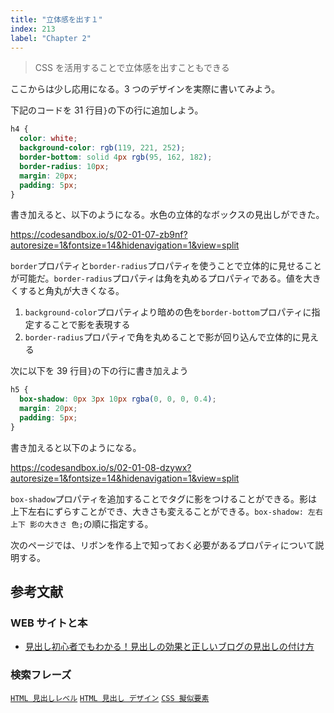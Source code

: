 ```yaml
---
title: "立体感を出す１"
index: 213
label: "Chapter 2"
---
```


> CSS を活用することで立体感を出すこともできる

ここからは少し応用になる。3 つのデザインを実際に書いてみよう。

下記のコードを 31 行目`}`の下の行に追加しよう。

```css
h4 {
  color: white;
  background-color: rgb(119, 221, 252);
  border-bottom: solid 4px rgb(95, 162, 182);
  border-radius: 10px;
  margin: 20px;
  padding: 5px;
}
```

書き加えると、以下のようになる。水色の立体的なボックスの見出しができた。

https://codesandbox.io/s/02-01-07-zb9nf?autoresize=1&fontsize=14&hidenavigation=1&view=split

`border`プロパティと`border-radius`プロパティを使うことで立体的に見せることが可能だ。`border-radius`プロパティは角を丸めるプロパティである。値を大きくすると角丸が大きくなる。

1. `background-color`プロパティより暗めの色を`border-bottom`プロパティに指定することで影を表現する
2. `border-radius`プロパティで角を丸めることで影が回り込んで立体的に見える

次に以下を 39 行目`}`の下の行に書き加えよう

```css
h5 {
  box-shadow: 0px 3px 10px rgba(0, 0, 0, 0.4);
  margin: 20px;
  padding: 5px;
}
```

書き加えると以下のようになる。

https://codesandbox.io/s/02-01-08-dzywx?autoresize=1&fontsize=14&hidenavigation=1&view=split

`box-shadow`プロパティを追加することでタグに影をつけることができる。影は上下左右にずらすことができ、大きさも変えることができる。`box-shadow: 左右 上下 影の大きさ 色;`の順に指定する。

次のページでは、リボンを作る上で知っておく必要があるプロパティについて説明する。

## 参考文献

### WEB サイトと本

- [見出し初心者でもわかる！見出しの効果と正しいブログの見出しの付け方](https://masudamegumi.com/heading/)

### 検索フレーズ

[`HTML 見出しレベル`](https://www.google.com/search?q=html+%E8%A6%8B%E5%87%BA%E3%81%97%E3%83%AC%E3%83%99%E3%83%AB)
[`HTML 見出し デザイン`](https://www.google.com/search?q=html+%E8%A6%8B%E5%87%BA%E3%81%97+%E3%83%87%E3%82%B6%E3%82%A4%E3%83%B3)
[`CSS 擬似要素`](https://www.google.com/search?q=css+擬似要素)
